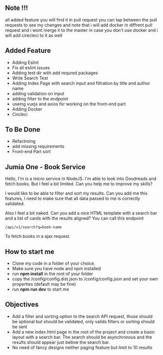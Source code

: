 ## Note !!! 
all added feature you will find it in pull request you can tap between the pull requests to see my changes and note that i will add docker in diffrent pull request and i wont merge it to the master in case you don't use docker and i will add cirecleci to it as well  
## Added Feature
- Adding Eslint
- Fix all eslint issues
- Adding test dir with add requred packages
- Write Search Test
- Adding Index Page with search input and filtration by title and author name
- adding validation on input
- adding filter to the endpoint
- useing vuejs and axios for working on the front-end part
- Adding Docker
- Circleci

## To Be Done
- Refactroing
- add missing requirements
- Front-end Part sort

## Jumia One - Book Service

Hello, I'm is a micro service in NodeJS.
I'm able to look into Goodreads and fetch books. 
But I feel a bit limited.
Can you help me to improve my skills?

I would like to be able to filter and sort my results.
Can you add me this features, I need to make sure that all data passed to me is correctly validated.

Also I feel a bit naked. Can you add a nice HTML template with a search bar and a list of cards with the results aligned?
You can call this endpoint 
~~~
/api/v1/search?q=book-name
~~~
To fetch books in a ajax request.

## How to start me
- Clone my code in a folder of your choice.
- Make sure you have node and npm installed
- run **npm install** in the root of your folder
- copy the /config/config.dist.json to /config/config.json and set your own properties (default may be fine)
- run **npm run dev** to start me

## Objectives

- Add a filter and sorting option to the search API request, those should be optional but should be validated, only valids filters or sorting should be sent
- Add a new index.html page in the root of the project and create a basic layout with a search bar. The search should be asynchronous and the results should appear just bellow the search bar.
- No need of fancy designs neither paging feature but limit to 10 results